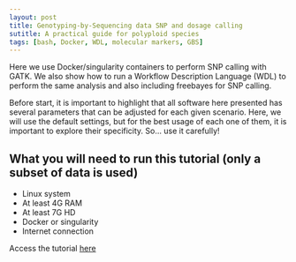 ```yaml
---
layout: post
title: Genotyping-by-Sequencing data SNP and dosage calling
sutitle: A practical guide for polyploid species
tags: [bash, Docker, WDL, molecular markers, GBS]
---
```


Here we use Docker/singularity containers to perform SNP calling with GATK. We also show how to run a Workflow Description Language (WDL) to perform the same analysis and also including freebayes for SNP calling.

Before start, it is important to highlight that all software here presented has several parameters that can be adjusted for each given scenario. Here, we will use the default settings, but for the best usage of each one of them, it is important to explore their specificity. So... use it carefully!

## What you will need to run this tutorial (only a subset of data is used)

* Linux system
* At least 4G RAM
* At least 7G HD
* Docker or singularity
* Internet connection

Access the tutorial [here](https://cristianetaniguti.github.io/tools2023/computational_support_day1.html)